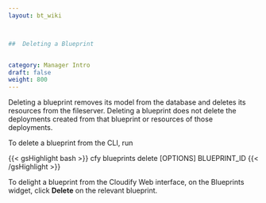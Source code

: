 ```yaml
---
layout: bt_wiki



##  Deleting a Blueprint


category: Manager Intro
draft: false
weight: 800
---
```


Deleting a blueprint removes its model from the database and deletes its resources from the fileserver. Deleting a blueprint does not delete the deployments created from that blueprint or resources of those deployments.

To delete a blueprint from the CLI, run

{{< gsHighlight  bash >}}
cfy blueprints delete [OPTIONS] BLUEPRINT_ID
{{< /gsHighlight >}}

To delight a blueprint from the Cloudify Web interface, on the Blueprints widget, click **Delete** on the relevant blueprint.

